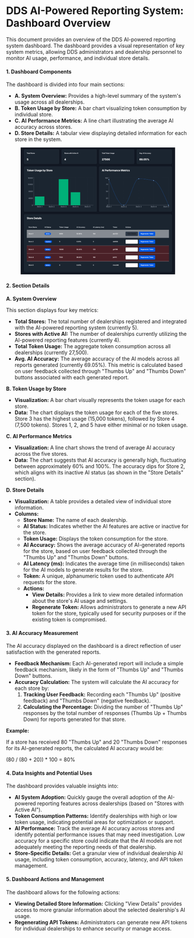 # DDS AI-Powered Reporting System: Dashboard Overview

This document provides an overview of the DDS AI-powered reporting system dashboard. The dashboard provides a visual representation of key system metrics, allowing DDS administrators and dealership personnel to monitor AI usage, performance, and individual store details.

#### 1. Dashboard Components

The dashboard is divided into four main sections:

* **A. System Overview:** Provides a high-level summary of the system's usage across all dealerships.
* **B. Token Usage by Store:** A bar chart visualizing token consumption by individual store.
* **C. AI Performance Metrics:** A line chart illustrating the average AI accuracy across stores.
* **D. Store Details:** A tabular view displaying detailed information for each store in the system.

<figure><img src="../.gitbook/assets/image (1).png" alt=""><figcaption></figcaption></figure>

#### 2. Section Details

**A. System Overview**

This section displays four key metrics:

* **Total Stores:** The total number of dealerships registered and integrated with the AI-powered reporting system (currently 5).
* **Stores with Active AI:** The number of dealerships currently utilizing the AI-powered reporting features (currently 4).
* **Total Token Usage:** The aggregate token consumption across all dealerships (currently 27,500).
* **Avg. AI Accuracy:** The average accuracy of the AI models across all reports generated (currently 69.05%). This metric is calculated based on user feedback collected through "Thumbs Up" and "Thumbs Down" buttons associated with each generated report.

**B. Token Usage by Store**

* **Visualization:** A bar chart visually represents the token usage for each store.
* **Data:** The chart displays the token usage for each of the five stores. Store 3 has the highest usage (15,000 tokens), followed by Store 4 (7,500 tokens). Stores 1, 2, and 5 have either minimal or no token usage.

**C. AI Performance Metrics**

* **Visualization:** A line chart shows the trend of average AI accuracy across the five stores.
* **Data:** The chart suggests that AI accuracy is generally high, fluctuating between approximately 60% and 100%. The accuracy dips for Store 2, which aligns with its inactive AI status (as shown in the "Store Details" section).

**D. Store Details**

* **Visualization:** A table provides a detailed view of individual store information.
* **Columns:**
  * **Store Name:** The name of each dealership.
  * **AI Status:** Indicates whether the AI features are active or inactive for the store.
  * **Token Usage:** Displays the token consumption for the store.
  * **AI Accuracy:** Shows the average accuracy of AI-generated reports for the store, based on user feedback collected through the "Thumbs Up" and "Thumbs Down" buttons.
  * **AI Latency (ms):** Indicates the average time (in milliseconds) taken for the AI models to generate results for the store.
  * **Token:** A unique, alphanumeric token used to authenticate API requests for the store.
  * **Actions:**
    * **View Details:** Provides a link to view more detailed information about the store's AI usage and settings.
    * **Regenerate Token:** Allows administrators to generate a new API token for the store, typically used for security purposes or if the existing token is compromised.

#### 3. AI Accuracy Measurement

The AI accuracy displayed on the dashboard is a direct reflection of user satisfaction with the generated reports.

* **Feedback Mechanism:** Each AI-generated report will include a simple feedback mechanism, likely in the form of "Thumbs Up" and "Thumbs Down" buttons.
* **Accuracy Calculation:** The system will calculate the AI accuracy for each store by:
  1. **Tracking User Feedback:** Recording each "Thumbs Up" (positive feedback) and "Thumbs Down" (negative feedback).
  2. **Calculating the Percentage:** Dividing the number of "Thumbs Up" responses by the total number of responses (Thumbs Up + Thumbs Down) for reports generated for that store.

**Example:**

If a store has received 80 "Thumbs Up" and 20 "Thumbs Down" responses for its AI-generated reports, the calculated AI accuracy would be:

(80 / (80 + 20)) \* 100 = 80%

#### 4. Data Insights and Potential Uses

The dashboard provides valuable insights into:

* **AI System Adoption:** Quickly gauge the overall adoption of the AI-powered reporting features across dealerships (based on "Stores with Active AI").
* **Token Consumption Patterns:** Identify dealerships with high or low token usage, indicating potential areas for optimization or support.
* **AI Performance:** Track the average AI accuracy across stores and identify potential performance issues that may need investigation. Low accuracy for a specific store could indicate that the AI models are not adequately meeting the reporting needs of that dealership.
* **Store-Specific Details:** Get a granular view of individual dealership AI usage, including token consumption, accuracy, latency, and API token management.

#### 5. Dashboard Actions and Management

The dashboard allows for the following actions:

* **Viewing Detailed Store Information:** Clicking "View Details" provides access to more granular information about the selected dealership's AI usage.
* **Regenerating API Tokens:** Administrators can generate new API tokens for individual dealerships to enhance security or manage access.
